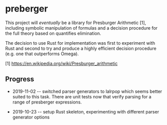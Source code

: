 # preberger

This project will *eventually* be a library for Presburger Arithmetic [1],
including symbolic manipulation of formulas and a decision procedure for the
full theory based on quantifies elimination.

The decision to use Rust for implementation was first to experiment with Rust
and second to try and produce a highly efficient decision procedure (e.g. one
that outperforms Omega).

[1] https://en.wikipedia.org/wiki/Presburger_arithmetic

## Progress

  * 2019-11-02 -- switched parser generators to lalrpop which seems better
    suited to this task. There are unit tests now that verify parsing for a
    range of presberger expressions.

  * 2019-10-23 -- setup Rust skeleton, experimenting with different parser
    generator options
